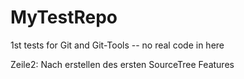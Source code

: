 # MyTestRepo
1st tests for Git and Git-Tools -- no real code in here

Zeile2: Nach erstellen des ersten SourceTree Features
